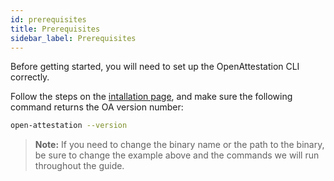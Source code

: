 ```yaml
---
id: prerequisites
title: Prerequisites
sidebar_label: Prerequisites
---
```


Before getting started, you will need to set up the OpenAttestation CLI correctly. 

Follow the steps on the [intallation page](/docs/developer-section/libraries/remote-files/open-attestation-cli), and make sure the following command returns the OA version number:

```bash
open-attestation --version
```

>**Note:** If you need to change the binary name or the path to the binary, be sure to change the example above and the commands we will run throughout the guide.
